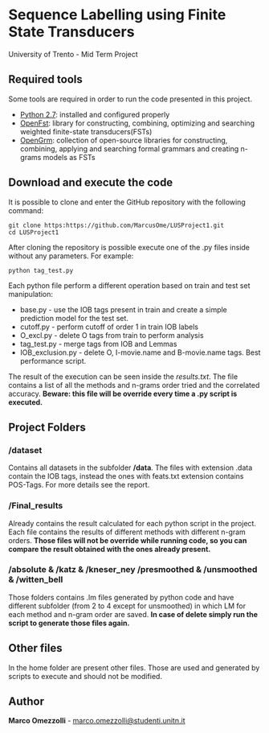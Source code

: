 # Sequence Labelling using Finite State Transducers
University of Trento - Mid Term Project

## Required tools
Some tools are required in order to run the code presented in this project.

* [Python 2.7](https://www.python.org/downloads/): installed and configured properly
* [OpenFst](http://www.openfst.org/): library for constructing, combining, optimizing and searching weighted finite-state transducers(FSTs)
* [OpenGrm](http://www.openfst.org/twiki/bin/view/GRM/NGramLibrary): collection of open-source libraries for constructing, combining, applying and searching formal grammars and creating n-grams models as FSTs

## Download and execute the code

It is possible to clone and enter the GitHub repository with the following command:

```
git clone https:https://github.com/MarcusOme/LUSProject1.git
cd LUSProject1
```
After cloning the repository is possible execute one of the .py files inside without any parameters. For example:

```
python tag_test.py
```

Each python file perform a different operation based on train and test set manipulation:

* base.py - use the IOB tags present in train and create a simple prediction model for the test set.
* cutoff.py - perform cutoff of order 1 in train IOB labels
* O_excl.py - delete O tags from train to perform analysis
* tag_test.py - merge tags from IOB and Lemmas
* IOB_exclusion.py - delete O, I-movie.name and B-movie.name tags. Best performance script.

The result of the execution can be seen inside the *results.txt*. The file contains a list of all the methods and n-grams order tried and the correlated accuracy. **Beware: this file will be override every time a .py script is executed.**

## Project Folders

### /dataset

Contains all datasets in the subfolder **/data**. The files with extension .data contain the IOB tags, instead the ones with feats.txt extension contains POS-Tags. For more details see the report.

### /Final_results

Already contains the result calculated for each python script in the project. Each file contains the results of different methods with different n-gram orders. **Those files will not be override while running code, so you can compare the result obtained with the ones already present.**

### /absolute & /katz & /kneser_ney /presmoothed & /unsmoothed & /witten_bell

Those folders contains .lm files generated by python code and have different subfolder (from 2 to 4 except for unsmoothed) in which LM for each method and n-gram order are saved. **In case of delete simply run the script to generate those files again.**

## Other files

In the home folder are present other files. Those are used and generated by scripts to execute and should not be modified.

## Author

**Marco Omezzolli** - marco.omezzolli@studenti.unitn.it
